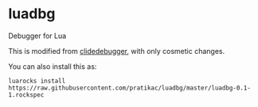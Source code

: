 # luadbg
Debugger for Lua

This is modified from [clidedebugger](https://github.com/ToddWegner/clidebugger), with only cosmetic changes.

You can also install this as:

```
luarocks install https://raw.githubusercontent.com/pratikac/luadbg/master/luadbg-0.1-1.rockspec
```
